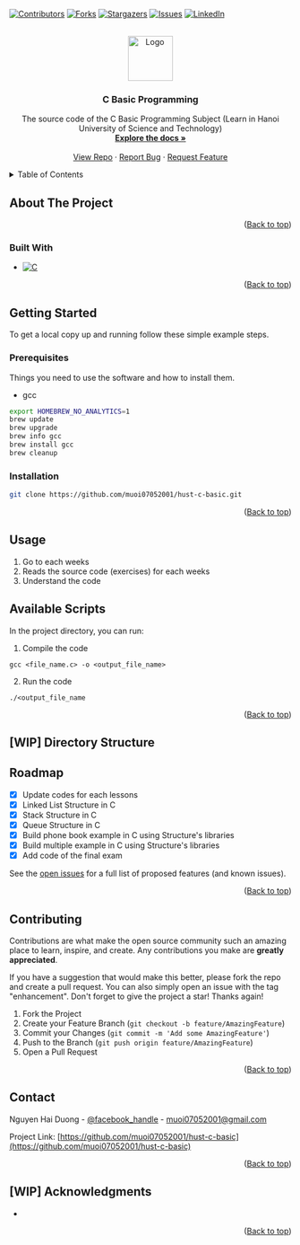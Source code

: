 <a name="readme-top"></a>
[![Contributors][contributors-shield]][contributors-url]
[![Forks][forks-shield]][forks-url]
[![Stargazers][stars-shield]][stars-url]
[![Issues][issues-shield]][issues-url]
[![LinkedIn][linkedin-shield]][linkedin-url]

<!-- PROJECT LOGO -->
<br />
<div align="center">
  <a href="https://github.com/muoi07052001/hust-c-basic">
    <img src="images/logo.png" alt="Logo" width="80" height="80">
  </a>

<h3 align="center">C Basic Programming</h3>

  <p align="center">
    The source code of the C Basic Programming Subject (Learn in Hanoi University of Science and Technology)
    <br />
    <a href="https://github.com/muoi07052001/hust-c-basic"><strong>Explore the docs »</strong></a>
    <br />
    <br />
    <a href="https://github.com/muoi07052001/hust-c-basic">View Repo</a>
    ·
    <a href="https://github.com/muoi07052001/hust-c-basic/issues">Report Bug</a>
    ·
    <a href="https://github.com/muoi07052001/hust-c-basic/issues">Request Feature</a>
  </p>
</div>

<!-- TABLE OF CONTENTS -->
<details>
  <summary>Table of Contents</summary>
  <ol>
    <li>
      <a href="#about-the-project">About The Project</a>
      <ul>
        <li><a href="#built-with">Built With</a></li>
      </ul>
    </li>
    <li>
      <a href="#getting-started">Getting Started</a>
      <ul>
        <li><a href="#prerequisites">Prerequisites</a></li>
        <li><a href="#installation">Installation</a></li>
      </ul>
    </li>
    <li><a href="#usage">Usage</a></li>
    <li><a href="#roadmap">Roadmap</a></li>
    <li><a href="#contributing">Contributing</a></li>
    <li><a href="#contact">Contact</a></li>
    <li><a href="#acknowledgments">Acknowledgments</a></li>
  </ol>
</details>

<!-- ABOUT THE PROJECT -->

## About The Project

<p align="right">(<a href="#readme-top">Back to top</a>)</p>

### Built With

- [![C][c]][c-url]

<p align="right">(<a href="#readme-top">Back to top</a>)</p>

<!-- GETTING STARTED -->

## Getting Started

To get a local copy up and running follow these simple example steps.

### Prerequisites

Things you need to use the software and how to install them.

- gcc

```sh
export HOMEBREW_NO_ANALYTICS=1
brew update
brew upgrade
brew info gcc
brew install gcc
brew cleanup
```

### Installation

```sh
git clone https://github.com/muoi07052001/hust-c-basic.git
```

<p align="right">(<a href="#readme-top">Back to top</a>)</p>

<!-- USAGE EXAMPLES -->

## Usage

1. Go to each weeks
2. Reads the source code (exercises) for each weeks
3. Understand the code

## Available Scripts

In the project directory, you can run:

1. Compile the code

```
gcc <file_name.c> -o <output_file_name>
```

2. Run the code

```
./<output_file_name
```

<p align="right">(<a href="#readme-top">Back to top</a>)</p>

<!-- STRUCTURE -->

## [WIP] Directory Structure

<!-- ROADMAP -->

## Roadmap

- [x] Update codes for each lessons
- [x] Linked List Structure in C
- [x] Stack Structure in C
- [x] Queue Structure in C
- [x] Build phone book example in C using Structure's libraries
- [x] Build multiple example in C using Structure's libraries
- [x] Add code of the final exam

See the [open issues](https://github.com/muoi07052001/hust-c-basic/issues) for a full list of proposed features (and known issues).

<p align="right">(<a href="#readme-top">Back to top</a>)</p>

<!-- CONTRIBUTING -->

## Contributing

Contributions are what make the open source community such an amazing place to learn, inspire, and create. Any contributions you make are **greatly appreciated**.

If you have a suggestion that would make this better, please fork the repo and create a pull request. You can also simply open an issue with the tag "enhancement".
Don't forget to give the project a star! Thanks again!

1. Fork the Project
2. Create your Feature Branch (`git checkout -b feature/AmazingFeature`)
3. Commit your Changes (`git commit -m 'Add some AmazingFeature'`)
4. Push to the Branch (`git push origin feature/AmazingFeature`)
5. Open a Pull Request

<p align="right">(<a href="#readme-top">Back to top</a>)</p>

<!-- CONTACT -->

## Contact

Nguyen Hai Duong - [@facebook_handle](https://www.facebook.com/duong.nguyenhai.7140/) - muoi07052001@gmail.com

Project Link: [https://github.com/muoi07052001/hust-c-basic](https://github.com/muoi07052001/hust-c-basic)

<p align="right">(<a href="#readme-top">Back to top</a>)</p>

<!-- ACKNOWLEDGMENTS -->

## [WIP] Acknowledgments

- []()

<p align="right">(<a href="#readme-top">Back to top</a>)</p>

<!-- MARKDOWN LINKS & IMAGES -->
<!-- https://www.markdownguide.org/basic-syntax/#reference-style-links -->

[contributors-shield]: https://img.shields.io/github/contributors/muoi07052001/hust-c-basic.svg?style=for-the-badge
[contributors-url]: https://github.com/muoi07052001/hust-c-basic/graphs/contributors
[forks-shield]: https://img.shields.io/github/forks/muoi07052001/hust-c-basic.svg?style=for-the-badge
[forks-url]: https://github.com/muoi07052001/hust-c-basic/network/members
[stars-shield]: https://img.shields.io/github/stars/muoi07052001/hust-c-basic.svg?style=for-the-badge
[stars-url]: https://github.com/muoi07052001/hust-c-basic/stargazers
[issues-shield]: https://img.shields.io/github/issues/muoi07052001/hust-c-basic.svg?style=for-the-badge
[issues-url]: https://github.com/muoi07052001/hust-c-basic/issues
[license-shield]: https://img.shields.io/github/license/muoi07052001/hust-c-basic.svg?style=for-the-badge
[license-url]: https://github.com/muoi07052001/hust-c-basic/blob/master/LICENSE.txt
[linkedin-shield]: https://img.shields.io/badge/-LinkedIn-black.svg?style=for-the-badge&logo=linkedin&colorB=555
[linkedin-url]: https://www.linkedin.com/in/nguyen-duong-072879247/
[product-screenshot]: images/product-screenshot.png
[c]: https://img.shields.io/badge/C-00599C?style=for-the-badge&logo=c&logoColor=white
[c-url]: https://www.cprogramming.com/
